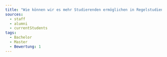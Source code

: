 ```yaml
---
title: "Wie können wir es mehr Studierenden ermöglichen in Regelstudienzeit abzuschließen?"
sources:
  - staff
  - alumni
  - currentStudents
tags:
  - Bachelor
  - Master
  - Bewertung: 1
---
```

